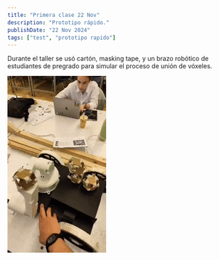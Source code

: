 ```yaml
---
title: "Primera clase 22 Nov"
description: "Prototipo rápido."
publishDate: "22 Nov 2024"
tags: ["test", "prototipo rapido"]
---
```


Durante el taller se usó cartón, masking tape, y un brazo robótico de estudiantes de pregrado para simular el proceso de unión de vóxeles.

![GIF funcionamiento robot](./bitacora-clase1.gif)
